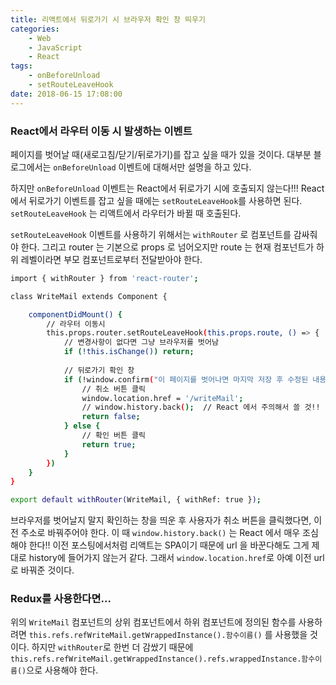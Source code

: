 ```yaml
---
title: 리액트에서 뒤로가기 시 브라우저 확인 창 띄우기 
categories:
    - Web
    - JavaScript
    - React
tags:
    - onBeforeUnload
    - setRouteLeaveHook
date: 2018-06-15 17:08:00
---
```


### React에서 라우터 이동 시 발생하는 이벤트
페이지를 벗어날 때(새로고침/닫기/뒤로가기)를 잡고 싶을 때가 있을 것이다. 
대부분 블로그에서는 `onBeforeUnload` 이벤트에 대해서만 설명을 하고 있다.

하지만 `onBeforeUnload` 이벤트는 React에서 뒤로가기 시에 호출되지 않는다!!!
React에서 뒤로가기 이벤트를 잡고 싶을 때에는 `setRouteLeaveHook`를 사용하면 된다.
`setRouteLeaveHook` 는 리액트에서 라우터가 바뀔 때 호출된다.

`setRouteLeaveHook` 이벤트를 사용하기 위해서는 `withRouter` 로 컴포넌트를 감싸줘야 한다.
그리고 router 는 기본으로 props 로 넘어오지만 route 는 현재 컴포넌트가 하위 레벨이라면 부모 컴포넌트로부터 전달받아야 한다.

```bash
import { withRouter } from 'react-router';

class WriteMail extends Component {

    componentDidMount() {
        // 라우터 이동시
        this.props.router.setRouteLeaveHook(this.props.route, () => {
            // 변경사항이 없다면 그냥 브라우저를 벗어남
            if (!this.isChange()) return;
        
            // 뒤로가기 확인 창
            if (!window.confirm("이 페이지를 벗어나면 마지막 저장 후 수정된 내용은 저장되지 않습니다.")) {
                // 취소 버튼 클릭
                window.location.href = '/writeMail';
                // window.history.back();  // React 에서 주의해서 쓸 것!!
                return false;
            } else {
                // 확인 버튼 클릭
                return true;
            }
        })
    }
}

export default withRouter(WriteMail, { withRef: true });
```

브라우저를 벗어날지 말지 확인하는 창을 띄운 후 사용자가 취소 버튼을 클릭했다면, 이전 주소로 바꿔주어야 한다.
이 때 `window.history.back()` 는 React 에서 매우 조심해야 한다!!
이전 포스팅에서처럼 리액트는 SPA이기 때문에 url 을 바꾼다해도 그게 제대로 history에 들어가지 않는거 같다.
그래서 `window.location.href`로 아예 이전 url 로 바꿔준 것이다.


### Redux를 사용한다면...
위의 `WriteMail` 컴포넌트의 상위 컴포넌트에서 하위 컴포넌트에 정의된 함수를 사용하려면
`this.refs.refWriteMail.getWrappedInstance().함수이름()` 를 사용했을 것이다.
하지만 `withRouter`로 한번 더 감쌌기 때문에 
`this.refs.refWriteMail.getWrappedInstance().refs.wrappedInstance.함수이름()`으로 사용해야 한다.